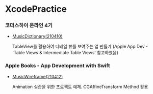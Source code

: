 # XcodePractice
### 코더스하이 온라인 4기

* [MusicDictionary(210410)](./MusicDictionary)

	TableView를 활용하여 디테일 뷰를 보여주는 앱 만들기 (Apple App Dev - 'Table Views & Intermediate Table Views' 참고하였음)

### Apple Books - App Development with Swift

* [MusicWireframe(210412)](./MusicWireframe)

  Animation 실습을 위한 프로젝트 예제. CGAffineTransform Method 활용

